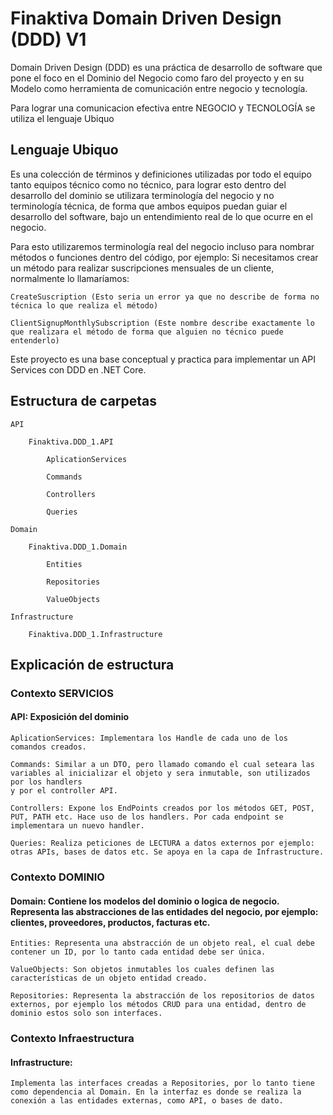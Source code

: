 # Finaktiva Domain Driven Design (DDD) V1

Domain Driven Design (DDD) es una práctica de desarrollo de software que pone el foco en el Dominio del Negocio como faro del proyecto 
y en su Modelo como herramienta de comunicación entre negocio y tecnología.

Para lograr una comunicacion efectiva entre NEGOCIO y TECNOLOGÍA se utiliza el lenguaje Ubiquo

## Lenguaje Ubiquo

Es una colección de términos y definiciones utilizadas por todo el equipo tanto equipos técnico como no técnico, para lograr esto dentro del desarrollo del dominio se utilizara
terminología del negocio y no terminología técnica, de forma que ambos equipos puedan guiar el desarrollo del software, bajo un entendimiento real de lo que ocurre en el negocio.

Para esto utilizaremos terminología real del negocio incluso para nombrar métodos o funciones dentro del código, por ejemplo: Si necesitamos crear un método para realizar suscripciones mensuales de un cliente, normalmente lo llamaríamos:

	CreateSuscription (Esto seria un error ya que no describe de forma no técnica lo que realiza el método)

	ClientSignupMonthlySubscription (Este nombre describe exactamente lo que realizara el método de forma que alguien no técnico puede entenderlo)

Este proyecto es una base conceptual y practica para implementar un API Services con DDD en .NET Core.

## Estructura de carpetas

	API

		Finaktiva.DDD_1.API

			AplicationServices

			Commands

			Controllers

			Queries

	Domain

		Finaktiva.DDD_1.Domain
			
			Entities
			
			Repositories
			
			ValueObjects
	
	Infrastructure
		
		Finaktiva.DDD_1.Infrastructure
	
	
## Explicación de estructura

### Contexto SERVICIOS

#### API: Exposición del dominio

	AplicationServices: Implementara los Handle de cada uno de los comandos creados.

	Commands: Similar a un DTO, pero llamado comando el cual seteara las variables al inicializar el objeto y sera inmutable, son utilizados por los handlers
	y por el controller API.

	Controllers: Expone los EndPoints creados por los métodos GET, POST, PUT, PATH etc. Hace uso de los handlers. Por cada endpoint se implementara un nuevo handler.

	Queries: Realiza peticiones de LECTURA a datos externos por ejemplo: otras APIs, bases de datos etc. Se apoya en la capa de Infrastructure.

### Contexto DOMINIO
	
#### Domain: Contiene los modelos del dominio o logica de negocio. Representa las abstracciones de las entidades del negocio, por ejemplo: clientes, proveedores, productos, facturas etc.

	Entities: Representa una abstracción de un objeto real, el cual debe contener un ID, por lo tanto cada entidad debe ser única.

	ValueObjects: Son objetos inmutables los cuales definen las características de un objeto entidad creado.

	Repositories: Representa la abstracción de los repositorios de datos externos, por ejemplo los métodos CRUD para una entidad, dentro de dominio estos solo son interfaces.

### Contexto Infraestructura
	
#### Infrastructure: 
	
	Implementa las interfaces creadas a Repositories, por lo tanto tiene como dependencia al Domain. En la interfaz es donde se realiza la conexión a las entidades externas, como API, o bases de dato.
	